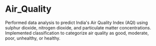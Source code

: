 # Air_Quality

 Performed data analysis to predict India's Air Quality Index (AQI) using sulphur dioxide, nitrogen dioxide, and particulate matter concentrations. Implemented classification to categorize air quality as good, moderate, poor, unhealthy, or healthy.

